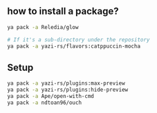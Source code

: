 ## how to install a package?

```bash
ya pack -a Reledia/glow

# If it's a sub-directory under the repository
ya pack -a yazi-rs/flavors:catppuccin-mocha
```

## Setup

```bash
ya pack -a yazi-rs/plugins:max-preview
ya pack -a yazi-rs/plugins:hide-preview
ya pack -a Ape/open-with-cmd
ya pack -a ndtoan96/ouch
```
